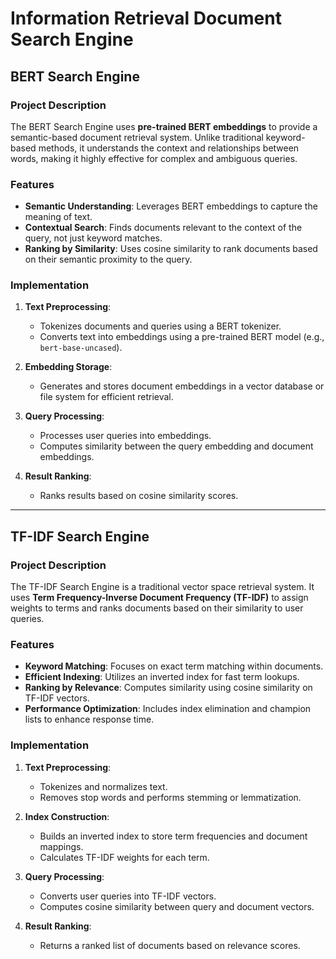 # Information Retrieval Document Search Engine 
## **BERT Search Engine**

### **Project Description**
The BERT Search Engine uses **pre-trained BERT embeddings** to provide a semantic-based document retrieval system. Unlike traditional keyword-based methods, it understands the context and relationships between words, making it highly effective for complex and ambiguous queries.

### **Features**
- **Semantic Understanding**: Leverages BERT embeddings to capture the meaning of text.
- **Contextual Search**: Finds documents relevant to the context of the query, not just keyword matches.
- **Ranking by Similarity**: Uses cosine similarity to rank documents based on their semantic proximity to the query.

### **Implementation**
1. **Text Preprocessing**:
   - Tokenizes documents and queries using a BERT tokenizer.
   - Converts text into embeddings using a pre-trained BERT model (e.g., `bert-base-uncased`).

2. **Embedding Storage**:
   - Generates and stores document embeddings in a vector database or file system for efficient retrieval.

3. **Query Processing**:
   - Processes user queries into embeddings.
   - Computes similarity between the query embedding and document embeddings.

4. **Result Ranking**:
   - Ranks results based on cosine similarity scores.

---

## **TF-IDF Search Engine**

### **Project Description**
The TF-IDF Search Engine is a traditional vector space retrieval system. It uses **Term Frequency-Inverse Document Frequency (TF-IDF)** to assign weights to terms and ranks documents based on their similarity to user queries.

### **Features**
- **Keyword Matching**: Focuses on exact term matching within documents.
- **Efficient Indexing**: Utilizes an inverted index for fast term lookups.
- **Ranking by Relevance**: Computes similarity using cosine similarity on TF-IDF vectors.
- **Performance Optimization**: Includes index elimination and champion lists to enhance response time.

### **Implementation**
1. **Text Preprocessing**:
   - Tokenizes and normalizes text.
   - Removes stop words and performs stemming or lemmatization.

2. **Index Construction**:
   - Builds an inverted index to store term frequencies and document mappings.
   - Calculates TF-IDF weights for each term.

3. **Query Processing**:
   - Converts user queries into TF-IDF vectors.
   - Computes cosine similarity between query and document vectors.

4. **Result Ranking**:
   - Returns a ranked list of documents based on relevance scores.
